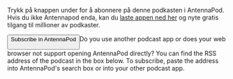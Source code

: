 Trykk på knappen under for å abonnere på denne podkasten i AntennaPod. Hvis du ikke Antennapod enda, kan du [laste appen ned her](/download) og nyte gratis tilgang til millioner av podkaster.


<button id="subscribeButton" class="btn btn-primary">
Subscribe in AntennaPod

</button>Do you use another podcast app or does your web browser not support opening AntennaPod directly? You can find the RSS address of the podcast in the box below. To subscribe, paste the address into AntennaPod's search box or into your other podcast app.

